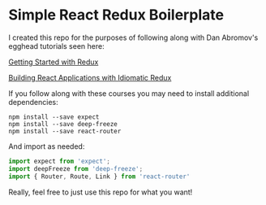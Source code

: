 # Simple React Redux Boilerplate

I created this repo for the purposes of following along with Dan Abromov's egghead tutorials seen here:

[Getting Started with Redux](https://egghead.io/courses/getting-started-with-redux)

[Building React Applications with Idiomatic Redux](https://egghead.io/courses/building-react-applications-with-idiomatic-redux)

If you follow along with these courses you may need to install additional dependencies:

```
npm install --save expect
npm install --save deep-freeze
npm install --save react-router
```

And import as needed:

```javascript
import expect from 'expect';
import deepFreeze from 'deep-freeze';
import { Router, Route, Link } from 'react-router'
```

Really, feel free to just use this repo for what you want!
